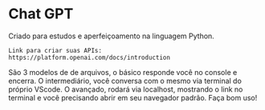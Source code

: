 # Chat GPT

Criado para estudos e aperfeiçoamento na linguagem Python.

``Link para criar suas APIs: https://platform.openai.com/docs/introduction``

São 3 modelos de de arquivos, o básico responde você no console e encerra. O intermediário, você conversa com o mesmo via terminal do próprio VScode. O avançado, rodará via localhost, mostrando o link no terminal e você precisando abrir em seu navegador padrão. Faça bom uso!

<!-- 
Luiz Gustavo Zanoni
27/03/2023
21:24 
-->
